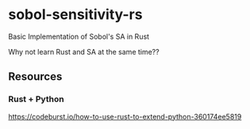 # sobol-sensitivity-rs
Basic Implementation of Sobol's SA in Rust


Why not learn Rust and SA at the same time??


## Resources

### Rust + Python

https://codeburst.io/how-to-use-rust-to-extend-python-360174ee5819
